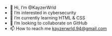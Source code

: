 - 👋 Hi, I’m @KayzerWrld
- 👀 I’m interested in cybersecurity
- 🌱 I’m currently learning HTML & CSS
- 💞️ I’m looking to collaborate on GitHub
- 📫 How to reach me kayzerwrld.94@gmail.com

<!---
KayzerWrld/KayzerWrld is a ✨ special ✨ repository because its `README.md` (this file) appears on your GitHub profile.
You can click the Preview link to take a look at your changes.
--->
